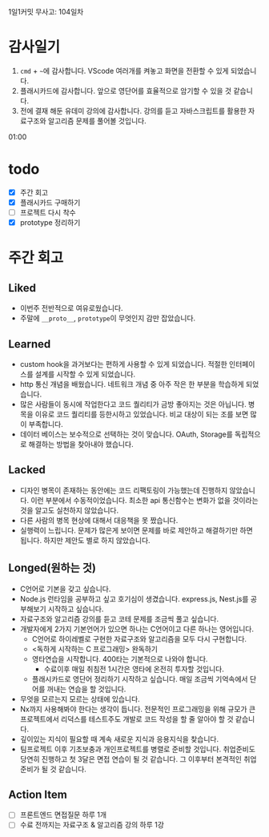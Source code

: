 1일1커밋 무사고: 104일차

# 감사일기

1. `cmd` + `~`에 감사합니다. VScode 여러개를 켜놓고 화면을 전환할 수 있게 되었습니다.
2. 플래시카드에 감사합니다. 앞으로 영단어를 효율적으로 암기할 수 있을 것 같습니다.
3. 전에 결재 해둔 유데미 강의에 감사합니다. 강의를 듣고 자바스크립트를 활용한 자료구조와 알고리즘 문제를 풀어볼 것입니다.

01:00

# todo

- [x] 주간 회고
- [x] 플래시카드 구매하기
- [ ] 프로젝트 다시 착수
- [x] prototype 정리하기

# 주간 회고

## Liked

- 이번주 전반적으로 여유로웠습니다.
- 주말에 `__proto__`, `prototype`이 무엇인지 감만 잡았습니다.

## Learned

- custom hook을 과거보다는 편하게 사용할 수 있게 되었습니다. 적절한 인터페이스를 설계를 시작할 수 있게 되었습니다.
- http 통신 개념을 배웠습니다. 네트워크 개념 중 아주 작은 한 부분을 학습하게 되었습니다.
- 많은 사람들이 동시에 작업한다고 코드 퀄리티가 금방 좋아지는 것은 아닙니다. 병목을 이유로 코드 퀄리티를 등한시하고 있었습니다. 비교 대상이 되는 조를 보면 많이 부족합니다.
- 데이터 베이스는 보수적으로 선택하는 것이 맞습니다. OAuth, Storage를 독립적으로 해결하는 방법을 찾아내야 했습니다.

## Lacked

- 디자인 병목이 존재하는 동안에는 코드 리팩토링이 가능했는데 진행하지 않았습니다. 이런 부분에서 수동적이었습니다. 최소한 api 통신함수는 변화가 없을 것이라는 것을 알고도 실천하지 않았습니다.
- 다른 사람의 병목 현상에 대해서 대응책을 못 짰습니다.
- 실행력이 느립니다. 문제가 많은게 보이면 문제를 바로 제안하고 해결하기만 하면 됩니다. 하지만 제안도 별로 하지 않았습니다.

## Longed(원하는 것)

- C언어로 기본을 갖고 싶습니다.
- Node.js 런타임을 공부하고 싶고 호기심이 생겼습니다. express.js, Nest.js를 공부해보기 시작하고 싶습니다.
- 자료구조와 알고리즘 강의를 듣고 코테 문제를 조금씩 풀고 싶습니다.
- 개발자에게 2가지 기본언어가 있으면 하나는 C언어이고 다른 하나는 영어입니다.
  - C언어로 하이레벨로 구현한 자료구조와 알고리즘을 모두 다시 구현합니다.
  - <독하게 시작하는 C 프로그래밍> 완독하기
  - 영타연습을 시작합니다. 400타는 기본적으로 나와야 합니다.
    - 수료이후 매일 취침전 1시간은 영타에 온전히 투자할 것입니다.
  - 플래시카드로 영단어 정리하기 시작하고 싶습니다. 매일 조금씩 기억속에서 단어를 꺼내는 연습을 할 것입니다.
- 무엇을 모르는지 모르는 상태에 있습니다.
- Nx까지 사용해봐야 한다는 생각이 듭니다. 전문적인 프로그래밍을 위해 규모가 큰 프로젝트에서 리덕스를 테스트주도 개발로 코드 작성을 할 줄 알아야 할 것 같습니다.
- 깊이있는 지식이 필요할 때 계속 새로운 지식과 응용지식을 찾습니다.
- 팀프로젝트 이후 기초보충과 개인프로젝트를 병렬로 준비할 것입니다. 취업준비도 당연히 진행하고 첫 3달은 면접 연습이 될 것 같습니다. 그 이후부터 본격적인 취업 준비가 될 것 같습니다.

## Action Item

- [ ] 프론트엔드 면접질문 하루 1개
- [ ] 수료 전까지는 자료구조 & 알고리즘 강의 하루 1강
